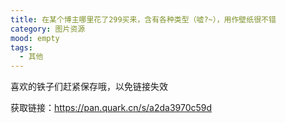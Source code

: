 ```yaml
---
title: 在某个博主哪里花了299买来，含有各种类型（嘘?~），用作壁纸很不错
category: 图片资源
mood: empty
tags:
  - 其他
---
```


喜欢的铁子们赶紧保存哦，以免链接失效

获取链接：https://pan.quark.cn/s/a2da3970c59d





